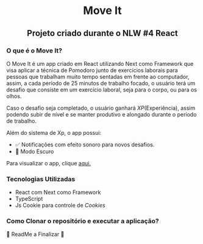 <h1 align="center">Move It</h1>
<h2 align="center">Projeto criado durante o NLW #4 React</h2>

<h3>O que é o Move It?</h3>
<p>O Move It é um app criado em React utilizando Next como Framework que visa aplicar a técnica de Pomodoro junto de exercícios laborais para pessoas que trabalham muito
tempo sentadas em frente ao computador, assim, a cada período de 25 minutos de trabalho focado, o usuário terá um desafio que consiste em um exercício laboral, seja para o 
corpo, ou para os olhos.</p>
<p>Caso o desafio seja completado, o usuário ganhará <i>XP</i>(Experiência), assim podendo subir de nível e se manter produtivo e alongado durante o período de trabalho.</p>
<p>Além do sistema de Xp, o app possui:</p>
<ul>
  <li>✅ Notificações com efeito sonoro para novos desafios.</li>
  <li>🚧 Modo Escuro</li>
</ul>
<p>Para visualizar o app, clique <a href="https://moveit-alpha-five.vercel.app/">aqui.</a></p>

<h3>Tecnologias Utilizadas</h3>
<ul>
  <li>React com Next como Framework</li>
  <li>TypeScript</li>
  <li>Js Cookie para controle de <i>Cookies</i></li>
</ul>

<h3>Como Clonar o repositório e executar a aplicação?</h3>
<p>🚧 ReadMe a Finalizar 🚧</p>

